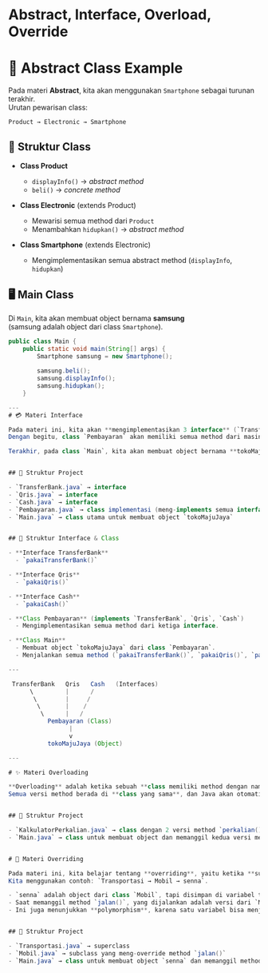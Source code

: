 # Abstract, Interface, Overload, Override

# 📱 Abstract Class Example
Pada materi **Abstract**, kita akan menggunakan `Smartphone` sebagai turunan terakhir.  
Urutan pewarisan class:  

`Product → Electronic → Smartphone`

## 📂 Struktur Class

- **Class Product**
  - `displayInfo()` → *abstract method*
  - `beli()` → *concrete method*

- **Class Electronic** (extends Product)
  - Mewarisi semua method dari `Product`
  - Menambahkan `hidupkan()` → *abstract method*

- **Class Smartphone** (extends Electronic)
  - Mengimplementasikan semua abstract method (`displayInfo`, `hidupkan`)

## 🖥️ Main Class

Di `Main`, kita akan membuat object bernama **samsung**  
(samsung adalah object dari class `Smartphone`).

```java
public class Main {
    public static void main(String[] args) {
        Smartphone samsung = new Smartphone();
        
        samsung.beli();
        samsung.displayInfo();
        samsung.hidupkan();
    }

---
# 💳 Materi Interface

Pada materi ini, kita akan **mengimplementasikan 3 interface** (`TransferBank`, `Qris`, dan `Cash`) pada class `Pembayaran`.  
Dengan begitu, class `Pembayaran` akan memiliki semua method dari masing-masing interface.  

Terakhir, pada class `Main`, kita akan membuat object bernama **tokoMajuJaya** untuk menjalankan semua method tersebut.  


## 📂 Struktur Project

- `TransferBank.java` → interface  
- `Qris.java` → interface  
- `Cash.java` → interface  
- `Pembayaran.java` → class implementasi (meng-implements semua interface)  
- `Main.java` → class utama untuk membuat object `tokoMajuJaya`  


## 📂 Struktur Interface & Class

- **Interface TransferBank**
  - `pakaiTransferBank()`

- **Interface Qris**
  - `pakaiQris()`

- **Interface Cash**
  - `pakaiCash()`

- **Class Pembayaran** (implements `TransferBank`, `Qris`, `Cash`)
  - Mengimplementasikan semua method dari ketiga interface.

- **Class Main**
  - Membuat object `tokoMajuJaya` dari class `Pembayaran`.
  - Menjalankan semua method (`pakaiTransferBank()`, `pakaiQris()`, `pakaiCash()`).

---

 TransferBank   Qris   Cash   (Interfaces)
      \         |      /
       \        |     /
        \       |    /
         \      |   /
           Pembayaran (Class)
                 |
                 v
           tokoMajuJaya (Object)

---

# ✨ Materi Overloading

**Overloading** adalah ketika sebuah **class memiliki method dengan nama yang sama tapi parameter berbeda**.  
Semua versi method berada di **class yang sama**, dan Java akan otomatis memilih versi method yang sesuai dengan **tipe dan jumlah parameter** yang diberikan saat dipanggil.  


## 📂 Struktur Project

- `KalkulatorPerkalian.java` → class dengan 2 versi method `perkalian()`
- `Main.java` → class untuk membuat object dan memanggil kedua versi method


# 🚗 Materi Overriding 

Pada materi ini, kita belajar tentang **overriding**, yaitu ketika **subclass membuat versi baru dari method yang sudah ada di superclass**.  
Kita menggunakan contoh: `Transportasi → Mobil → senna`.  

- `senna` adalah object dari class `Mobil`, tapi disimpan di variabel tipe `Transportasi`.  
- Saat memanggil method `jalan()`, yang dijalankan adalah versi dari `Mobil`.  
- Ini juga menunjukkan **polymorphism**, karena satu variabel bisa menjalankan method sesuai object aslinya.  


## 📂 Struktur Project

- `Transportasi.java` → superclass  
- `Mobil.java` → subclass yang meng-override method `jalan()`  
- `Main.java` → class untuk membuat object `senna` dan memanggil method  
